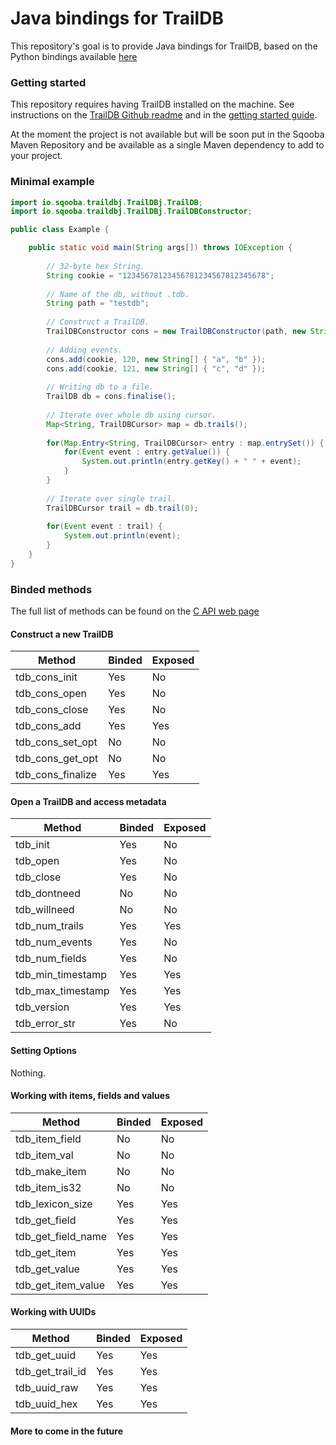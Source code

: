 # Java bindings for TrailDB #

This repository's goal is to provide Java bindings for TrailDB, based on the Python bindings available [here](https://github.com/traildb/traildb-python)

### Getting started ###

This repository requires having TrailDB installed on the machine. See instructions on the [TrailDB Github readme](https://github.com/traildb/traildb) and in the [getting started guide](http://traildb.io/docs/getting_started/).

At the moment the project is not available but will be soon put in the Sqooba Maven Repository and be available as a single Maven dependency to add to your project.

### Minimal example ###

```java
import io.sqooba.traildbj.TrailDBj.TrailDB;
import io.sqooba.traildbj.TrailDBj.TrailDBConstructor;

public class Example {

    public static void main(String args[]) throws IOException {
    
        // 32-byte hex String.
        String cookie = "12345678123456781234567812345678";
        
        // Name of the db, without .tdb.
        String path = "testdb";
    
        // Construct a TrailDB.
        TrailDBConstructor cons = new TrailDBConstructor(path, new String[] { "field1", "field2" });
        
        // Adding events.
        cons.add(cookie, 120, new String[] { "a", "b" });
        cons.add(cookie, 121, new String[] { "c", "d" });
        
        // Writing db to a file.
        TrailDB db = cons.finalise();
        
        // Iterate over whole db using cursor.
        Map<String, TrailDBCursor> map = db.trails();
        
        for(Map.Entry<String, TrailDBCursor> entry : map.entrySet()) {
            for(Event event : entry.getValue()) {
                System.out.println(entry.getKey() + " " + event);
            }
        }
        
        // Iterate over single trail.
        TrailDBCursor trail = db.trail(0);
        
        for(Event event : trail) {
            System.out.println(event);
        }
    }
}
```

### Binded methods ###

The full list of methods can be found on the [C API web page](http://traildb.io/docs/api/)

#### Construct a new TrailDB ####

| Method            | Binded | Exposed |
|-------------------|--------|---------|
| tdb_cons_init     | Yes    | No      |
| tdb_cons_open     | Yes    | No      |
| tdb_cons_close    | Yes    | No      |
| tdb_cons_add      | Yes    | Yes     |
| tdb_cons_set_opt  | No     | No      |
| tdb_cons_get_opt  | No     | No      |
| tdb_cons_finalize | Yes    | Yes     |

#### Open a TrailDB and access metadata ####

| Method            | Binded | Exposed |
|-------------------|--------|---------|
| tdb_init          | Yes    | No      |
| tdb_open          | Yes    | No      |
| tdb_close         | Yes    | No      |
| tdb_dontneed      | No     | No      |
| tdb_willneed      | No     | No      |
| tdb_num_trails    | Yes    | Yes     |
| tdb_num_events    | Yes    | No      |
| tdb_num_fields    | Yes    | No      |
| tdb_min_timestamp | Yes    | Yes     |
| tdb_max_timestamp | Yes    | Yes     |
| tdb_version       | Yes    | Yes     |
| tdb_error_str     | Yes    | No      |

#### Setting Options ####

Nothing.

#### Working with items, fields and values ####

| Method             | Binded | Exposed |
|--------------------|--------|---------|
| tdb_item_field     | No     | No      |
| tdb_item_val       | No     | No      |
| tdb_make_item      | No     | No      |
| tdb_item_is32      | No     | No      |
| tdb_lexicon_size   | Yes    | Yes     |
| tdb_get_field      | Yes    | Yes     |
| tdb_get_field_name | Yes    | Yes     |
| tdb_get_item       | Yes    | Yes     |
| tdb_get_value      | Yes    | Yes     |
| tdb_get_item_value | Yes    | Yes     |

#### Working with UUIDs ####

| Method           | Binded | Exposed |
|------------------|--------|---------|
| tdb_get_uuid     | Yes    | Yes     |
| tdb_get_trail_id | Yes    | Yes     |
| tdb_uuid_raw     | Yes    | Yes     |
| tdb_uuid_hex     | Yes    | Yes     |

#### More to come in the future ####
